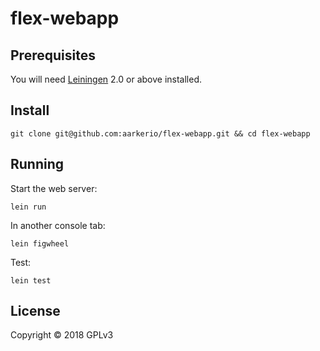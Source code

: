 # flex-webapp

## Prerequisites

You will need [Leiningen][1] 2.0 or above installed.

[1]: https://github.com/technomancy/leiningen

## Install

    git clone git@github.com:aarkerio/flex-webapp.git && cd flex-webapp

## Running

Start the web server:

    lein run

In another console tab:

    lein figwheel

Test:

    lein test

## License

Copyright © 2018 GPLv3
